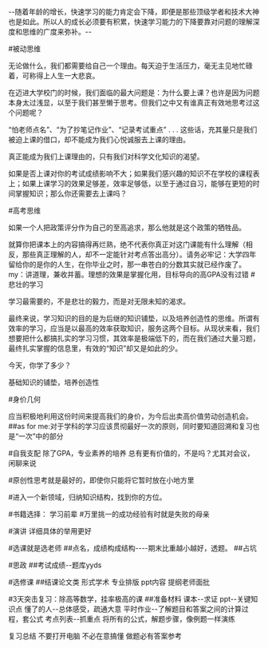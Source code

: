 --随着年龄的增长，快速学习的能力肯定会下降，即便是那些顶级学者和技术大神也是如此。所以人的成长必须要有积累，快速学习能力的下降要靠对问题的理解深度和思维的广度来弥补。--


#被动思维

无论做什么，我们都需要给自己一个理由。每天迫于生活压力，毫无主见地忙碌着，可称得上人生一大悲哀。

在迈进大学校门的时候，我们面临的最大问题是：为什么要上课？也许是因为问题本身太过浅显，以至于我们甚至懒于思考。但我们之中又有谁真正有效地思考过这个问题呢？

“怕老师点名”、“为了抄笔记作业”、“记录考试重点” . . . 这些话，充其量只是我们被迫上课的借口，却不能成为我们心悦诚服去上课的理由。

真正能成为我们上课理由的，只有我们对科学文化知识的渴望。

如果是否上课对你的考试成绩影响不大；如果我们感兴趣的知识不在学校的课程表上；如果上课学习的效果足够差，效率足够低，以至于通过自习，能够在更短的时间掌握知识；那么你还需要去上课吗？

#高考思维

如果一个人把政策评分作为自己的至高追求，那么他就是这个政策的牺牲品。

就算你把课本上的内容搞得再烂熟，绝不代表你真正对这门课能有什么理解（相反，那些真正理解的人，却不一定能针对考点答出高分）。请务必牢记：大学四年留给你的是你的人生，在你毕业之时，那一串苍白的分数其实就已经作废了。
my：讲道理，兼收并蓄。理想的效果是掌握化用，目标导向的高GPA没有过错
#悲壮的学习

学习最需要的，不是悲壮的毅力，而是对无限未知的渴求。

最终来说，学习知识的目的是为后继的知识铺垫，以及培养创造性的思维。所谓有效率的学习，应当是以最高的效率获取知识，服务这两个目标。从现状来看，我们想要把什么都搞扎实的学习习惯，其效率是极端低下的，而在我们通过大量习题，最终扎实掌握的信息里，有效的“知识”却又是如此的少。

今天，你学了多少？

基础知识的铺垫，培养创造性

#身价几何

应当积极地利用这份时间来提高我们的身价，为今后出卖高价值劳动创造机会。
##as for me:对于学科的学习应该贯彻最好一次的原则，同时要知道回溯和复习也是“一次”中的部分

#自我支配
除了GPA，专业素养的培养
总有更有价值的，不是吗？尤其对会议，闲聊来说

#原创性思考就是最好的，即使你只能将它暂时放在小地方里

#进入一个新领域，归纳知识结构，找到你的方位。

#书籍选择：
学习前辈
#万里挑一的成功经验有时就是失败的母亲

#演讲
详细具体的举用更好

#选课就是选老师
##点名，成绩构成结构----期末比重越小越好，透题。
##占坑

#思政
##考试成绩--题库yyds

#选修课
##结课论文类
形式学术
专业排版
ppt内容
提纲老师面批

#3天突击复习：除高等数学，挂率极高的课
##准备材料
课本--求证
ppt--关键知识点
懂了的人--总体感受，疏通大意
平时作业--了解题目和答案之间的计算过程，套公式
考点列表--抓重点
将所有的公式，解题步骤，像例题一样演练

复习总结
不要打开电脑
不必在意搞懂
做题必有答案参考




























